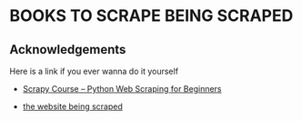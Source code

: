 # BOOKS TO SCRAPE BEING SCRAPED




## Acknowledgements
Here is a link if you ever wanna do it yourself
 - [Scrapy Course – Python Web Scraping for Beginners](https://www.youtube.com/watch?v=mBoX_JCKZTE)

 - [the website being scraped](https://books.toscrape.com/)


